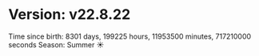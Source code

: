 # Version: v22.8.22
Time since birth: 8301 days, 199225 hours, 11953500 minutes, 717210000 seconds
Season: Summer ☀️
